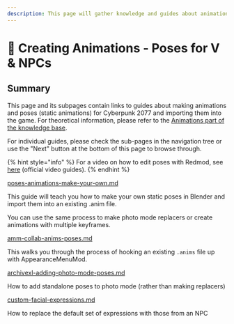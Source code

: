```yaml
---
description: This page will gather knowledge and guides about animations.
---
```


# 🤹 Creating Animations - Poses for V & NPCs

## Summary

This page and its subpages contain links to guides about making animations and poses (static animations) for Cyberpunk 2077 and importing them into the game. For theoretical information, please refer to the [Animations part of the knowledge base](../).

For individual guides, please check the sub-pages in the navigation tree or use the "Next" button at the bottom of this page to browse through.



{% hint style="info" %}
For a video on how to edit poses with Redmod, see [here](https://www.youtube.com/watch?v=m5IL\_TRwTew\&list=PL4dX1IHww9p3XvIEnKIP9q1eJXlIvYkd3\&index=3) (official video guides).
{% endhint %}

[poses-animations-make-your-own.md](poses-animations-make-your-own.md "mention")&#x20;

This guide will teach you how to make your own static poses in Blender and import them into an existing .anim file.

You can use the same process to make photo mode replacers or create animations with multiple keyframes.

[amm-collab-anims-poses.md](amm-collab-anims-poses.md "mention")

This walks you through the process of hooking an existing `.anims` file up with AppearanceMenuMod.

[archivexl-adding-photo-mode-poses.md](archivexl-adding-photo-mode-poses.md "mention")&#x20;

How to add standalone poses to photo mode (rather than making replacers)&#x20;

[custom-facial-expressions.md](custom-facial-expressions.md "mention")

How to replace the default set of expressions with those from an NPC

